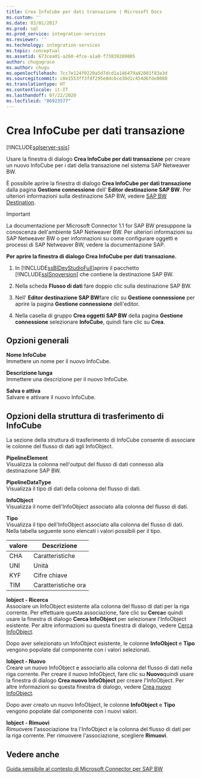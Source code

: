```yaml
---
title: Crea InfoCube per dati transazione | Microsoft Docs
ms.custom: ''
ms.date: 03/01/2017
ms.prod: sql
ms.prod_service: integration-services
ms.reviewer: ''
ms.technology: integration-services
ms.topic: conceptual
ms.assetid: 673cea01-a260-4fce-a1a0-f73839289805
author: chugugrace
ms.author: chugu
ms.openlocfilehash: 7cc7e124f0220a5d7dcd1a146479a82801f83a3d
ms.sourcegitcommit: c8e1553ff3fdf295e8dc6ce30d1c454d6fde8088
ms.translationtype: HT
ms.contentlocale: it-IT
ms.lasthandoff: 07/22/2020
ms.locfileid: "86923577"
---
```

# <a name="create-infocube-for-transaction-data"></a>Crea InfoCube per dati transazione

[!INCLUDE[sqlserver-ssis](../../includes/applies-to-version/sqlserver-ssis.md)]


  Usare la finestra di dialogo **Crea InfoCube per dati transazione** per creare un nuovo InfoCube per i dati della transazione nel sistema SAP Netweaver BW.  
  
 È possibile aprire la finestra di dialogo **Crea InfoCube per dati transazione** dalla pagina **Gestione connessione** dell' **Editor destinazione SAP BW**. Per ulteriori informazioni sulla destinazione SAP BW, vedere [SAP BW Destination](../../integration-services/data-flow/sap-bw-destination.md).  
  
> [!IMPORTANT]  
>  La documentazione per Microsoft Connector 1.1 for SAP BW presuppone la conoscenza dell'ambiente SAP Netweaver BW. Per ulteriori informazioni su SAP Netweaver BW o per informazioni su come configurare oggetti e processi di SAP Netweaver BW, vedere la documentazione SAP.  
  
 **Per aprire la finestra di dialogo Crea InfoCube per dati transazione.**  
  
1.  In [!INCLUDE[ssBIDevStudioFull](../../includes/ssbidevstudiofull-md.md)]aprire il pacchetto [!INCLUDE[ssISnoversion](../../includes/ssisnoversion-md.md)] che contiene la destinazione SAP BW.  
  
2.  Nella scheda **Flusso di dati** fare doppio clic sulla destinazione SAP BW.  
  
3.  Nell' **Editor destinazione SAP BW**fare clic su **Gestione connessione** per aprire la pagina **Gestione connessione** dell'editor.  
  
4.  Nella casella di gruppo **Crea oggetti SAP BW** della pagina **Gestione connessione** selezionare **InfoCube**, quindi fare clic su **Crea**.  
  
## <a name="general-options"></a>Opzioni generali  
 **Nome InfoCube**  
 Immettere un nome per il nuovo InfoCube.  
  
 **Descrizione lunga**  
 Immettere una descrizione per il nuovo InfoCube.  
  
 **Salva e attiva**  
 Salvare e attivare il nuovo InfoCube.  
  
## <a name="infocube-transfer-structure-options"></a>Opzioni della struttura di trasferimento di InfoCube  
 La sezione della struttura di trasferimento di InfoCube consente di associare le colonne del flusso di dati agli InfoObject.  
  
 **PipelineElement**  
 Visualizza la colonna nell'output del flusso di dati connesso alla destinazione SAP BW.  
  
 **PipelineDataType**  
 Visualizza il tipo di dati della colonna del flusso di dati.  
  
 **InfoObject**  
 Visualizza il nome dell'InfoObject associato alla colonna del flusso di dati.  
  
 **Tipo**  
 Visualizza il tipo dell'InfoObject associato alla colonna del flusso di dati. Nella tabella seguente sono elencati i valori possibili per il tipo.  
  
|valore|Descrizione|  
|-----------|-----------------|  
|CHA|Caratteristiche|  
|UNI|Unità|  
|KYF|Cifre chiave|  
|TIM|Caratteristiche ora|  
  
 **Iobject - Ricerca**  
 Associare un InfoObject esistente alla colonna del flusso di dati per la riga corrente. Per effettuare questa associazione, fare clic su **Cerca**e quindi usare la finestra di dialogo **Cerca InfoObject** per selezionare l'InfoObject esistente. Per altre informazioni su questa finestra di dialogo, vedere [Cerca InfoObject](../../integration-services/data-flow/look-up-infoobject.md).  
  
 Dopo aver selezionato un InfoObject esistente, le colonne **InfoObject** e **Tipo** vengono popolate dal componente con i valori selezionati.  
  
 **Iobject - Nuovo**  
 Creare un nuovo InfoObject e associarlo alla colonna del flusso di dati nella riga corrente. Per creare il nuovo InfoObject, fare clic su **Nuovo**quindi usare la finestra di dialogo **Crea nuovo InfoObject** per creare l'InfoObject. Per altre informazioni su questa finestra di dialogo, vedere [Crea nuovo InfoObject](../../integration-services/data-flow/create-new-infoobject.md).  
  
 Dopo aver creato un nuovo InfoObject, le colonne **InfoObject** e **Tipo** vengono popolate dal componente con i nuovi valori.  
  
 **Iobject - Rimuovi**  
 Rimuovere l'associazione tra l'InfoObject e la colonna del flusso di dati per la riga corrente. Per rimuovere l'associazione, scegliere **Rimuovi**.  
  
## <a name="see-also"></a>Vedere anche  
 [Guida sensibile al contesto di Microsoft Connector per SAP BW](../../integration-services/microsoft-connector-for-sap-bw-f1-help.md)  
  
  
